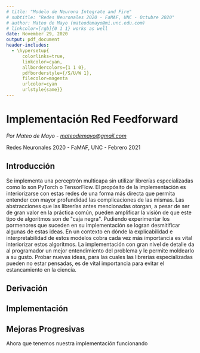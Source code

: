 ```yaml
---
# title: "Modelo de Neurona Integrate and Fire"
# subtitle: "Redes Neuronales 2020 - FaMAF, UNC - Octubre 2020"
# author: Mateo de Mayo (mateodemayo@mi.unc.edu.com)
# linkcolor=[rgb]{0 1 1} works as well
date: November 29, 2020
output: pdf_document
header-includes:
  - \hypersetup{
      colorlinks=true,
      linkcolor=cyan,
      allbordercolors={1 1 0},
      pdfborderstyle={/S/U/W 1},
      filecolor=magenta
      urlcolor=cyan
      urlstyle{same}}
---
```


# Implementación Red Feedforward

*Por Mateo de Mayo - <mateodemayo@gmail.com>*

Redes Neuronales 2020 - FaMAF, UNC - Febrero 2021

## Introducción

Se implementa una perceptrón multicapa sin utilizar librerías especializadas
como lo son PyTorch o TensorFlow. El propósito de la implementación es
interiorizarse con estas redes de una forma más directa que permita entender con
mayor profundidad las complicaciones de las mismas. Las abstracciones que las
librerías antes mencionadas otorgan, a pesar de ser de gran valor en la práctica
común, pueden amplificar la visión de que este tipo de algoritmos son de "caja
negra". Pudiendo experimentar los pormenores que suceden en su implementación se
logran desmitificar algunas de estas ideas. En un contexto en dónde la
explicabilidad e interpretabilidad de estos modelos cobra cada vez más
importancia es vital interiorizar estos algoritmos. La implementación con gran
nivel de detalle da al programador un mejor entendimiento del problema y le
permite moldearlo a su gusto. Probar nuevas ideas, para las cuales las librerías
especializadas pueden no estar pensadas, es de vital importancia para evitar el
estancamiento en la ciencia.

<!-- TODO: Referenciar el paper de hardware lottery en lo del estancamiento -->

## Derivación

<!-- TODO:
derivacion
vectorizacion/matrizizacion
performance numpy (batches)
tests/numchecks
-->

## Implementación

<!-- TODO:
Genetic algorithms
custom initialization
performance cython/openmp/line_profiler
comparacion con pytorch
-->

## Mejoras Progresivas

Ahora que tenemos nuestra implementación funcionando

<!-- TODO:

red con
1. inizializacion random
2. activaciones sigmoide
3. minibatches no random
4. gd sin momentum
5. mse loss function

luego como mejora cuando le cambias 1, 2, 3, 4 y 5 respectivamente

five stages:
    1. weight initialization
        random vs autoencoder, mio, xavier, kaiming
    2. activation functions
        sigmoid vs relu/clamp
    3. randomness in gradient descent (minibatch, dropout)
        batched vs uno por uno vs minibatch vs shuffle
        no dropout vs dropout
    4. improve weight update: momentum, nesterov, lr adaptativo, rprop, rmsprop, adam
        no momentum vs momentum
    5. better loss function: regularization L1 L2, cross entropy -->

##
